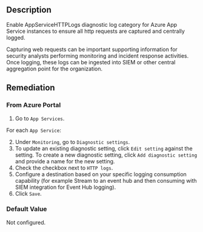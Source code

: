 ## Description

Enable AppServiceHTTPLogs diagnostic log category for Azure App Service instances to ensure all http requests are captured and centrally logged.

Capturing web requests can be important supporting information for security analysts performing monitoring and incident response activities. Once logging, these logs can be ingested into SIEM or other central aggregation point for the organization.

## Remediation

### From Azure Portal

1. Go to `App Services`.

For each `App Service`:

2. Under `Monitoring`, go to `Diagnostic settings`.
3. To update an existing diagnostic setting, click `Edit setting` against the setting. To create a new diagnostic setting, click `Add diagnostic setting` and provide a name for the new setting.
4. Check the checkbox next to `HTTP logs`.
5. Configure a destination based on your specific logging consumption capability (for example Stream to an event hub and then consuming with SIEM integration for Event Hub logging).
6. Click `Save`.

### Default Value

Not configured.
